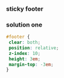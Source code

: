 ### sticky footer

### solution one

```css
#footer {
 clear: both;
 position: relative;
 z-index: 10;
 height: 3em;
 margin-top: -3em;
}

```
